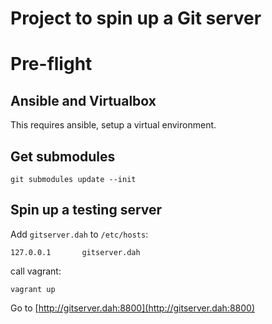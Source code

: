 Project to spin up a Git server
===============================



Pre-flight
==========

Ansible and Virtualbox
----------------------


This requires ansible, setup a virtual environment.


Get submodules
--------------

```
git submodules update --init
```


Spin up a testing server
------------------------

Add `gitserver.dah` to `/etc/hosts`:

```
127.0.0.1       gitserver.dah
```

call vagrant:

```
vagrant up
```

Go to [http://gitserver.dah:8800](http://gitserver.dah:8800)

